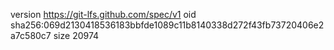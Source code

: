 version https://git-lfs.github.com/spec/v1
oid sha256:069d2130418536183bbfde1089c11b8140338d272f43fb73720406e2a7c580c7
size 20974
